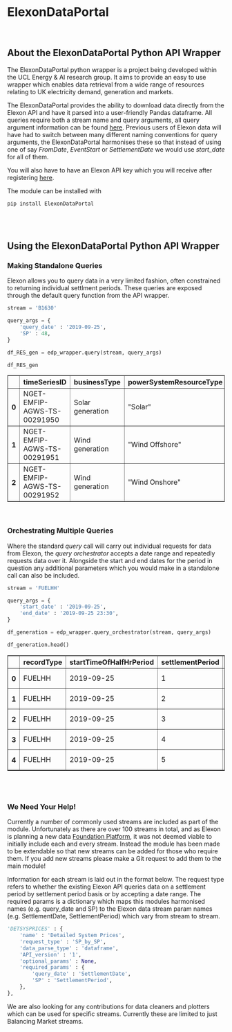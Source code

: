 # ElexonDataPortal

<br>

## About the ElexonDataPortal Python API Wrapper

The ElexonDataPortal python wrapper is a project being developed within the UCL Energy & AI research group. It aims to provide an easy to use wrapper which enables data retrieval from a wide range of resources relating to UK electricity demand, generation and markets.

The ElexonDataPortal provides the ability to download data directly from the Elexon API and have it parsed into a user-friendly Pandas dataframe. All queries require both a stream name and query arguments, all query argument information can be found <a href="https://www.elexon.co.uk/wp-content/uploads/2018/09/BMRS-API-Data-Push-User-Guide.pdf">here</a>. Previous users of Elexon data will have had to switch between many different naming conventions for query arguments, the ElexonDataPortal harmonises these so that instead of using one of say <i>FromDate</i>, <i>EventStart</i> or <i>SettlementDate</i> we would use <i>start_date</i> for all of them.

You will also have to have an Elexon API key which you will receive after registering <a href="https://www.elexonportal.co.uk/registration/newuser?cachebust=e2242lmr6w">here</a>. 

The module can be installed with

```bash
pip install ElexonDataPortal
```

<br>
<br>

## Using the ElexonDataPortal Python API Wrapper

### Making Standalone Queries

Elexon allows you to query data in a very limited fashion, often constrained to returning individual settlment periods. These queries are exposed through the default query function from the API wrapper.

```python
stream = 'B1630'

query_args = {
    'query_date' : '2019-09-25',
    'SP' : 48,
}

df_RES_gen = edp_wrapper.query(stream, query_args)

df_RES_gen
```

<table border="1" class="dataframe">  <thead>    <tr style="text-align: right;">      <th></th>      <th>timeSeriesID</th>      <th>businessType</th>      <th>powerSystemResourceType</th>      <th>settlementDate</th>      <th>settlementPeriod</th>      <th>quantity</th>      <th>documentType</th>      <th>processType</th>      <th>curveType</th>      <th>resolution</th>      <th>activeFlag</th>      <th>documentID</th>      <th>documentRevNum</th>    </tr>  </thead>  <tbody>    <tr>      <th>0</th>      <td>NGET-EMFIP-AGWS-TS-00291950</td>      <td>Solar generation</td>      <td>"Solar"</td>      <td>2019-09-25</td>      <td>48</td>      <td>0</td>      <td>Wind and solar generation</td>      <td>Realised</td>      <td>Sequential fixed size block</td>      <td>PT30M</td>      <td>Y</td>      <td>NGET-EMFIP-AGWS-00145968</td>      <td>1</td>    </tr>    <tr>      <th>1</th>      <td>NGET-EMFIP-AGWS-TS-00291951</td>      <td>Wind generation</td>      <td>"Wind Offshore"</td>      <td>2019-09-25</td>      <td>48</td>      <td>79.657</td>      <td>Wind and solar generation</td>      <td>Realised</td>      <td>Sequential fixed size block</td>      <td>PT30M</td>      <td>Y</td>      <td>NGET-EMFIP-AGWS-00145968</td>      <td>1</td>    </tr>    <tr>      <th>2</th>      <td>NGET-EMFIP-AGWS-TS-00291952</td>      <td>Wind generation</td>      <td>"Wind Onshore"</td>      <td>2019-09-25</td>      <td>48</td>      <td>1342.004</td>      <td>Wind and solar generation</td>      <td>Realised</td>      <td>Sequential fixed size block</td>      <td>PT30M</td>      <td>Y</td>      <td>NGET-EMFIP-AGWS-00145968</td>      <td>1</td>    </tr>  </tbody></table>

<br>

### Orchestrating Multiple Queries

Where the standard <i>query</i> call will carry out individual requests for data from Elexon, the <i>query orchestrator</i> accepts a date range and repeatedly requests data over it. Alongside the start and end dates for the period in question any additional parameters which you would make in a standalone call can also be included.

```python
stream = 'FUELHH'

query_args = {
    'start_date' : '2019-09-25',
    'end_date' : '2019-09-25 23:30',
}

df_generation = edp_wrapper.query_orchestrator(stream, query_args)

df_generation.head()
```
<table border="1" class="dataframe">  <thead>    <tr style="text-align: right;">      <th></th>      <th>recordType</th>      <th>startTimeOfHalfHrPeriod</th>      <th>settlementPeriod</th>      <th>ccgt</th>      <th>oil</th>      <th>coal</th>      <th>nuclear</th>      <th>wind</th>      <th>ps</th>      <th>npshyd</th>      <th>ocgt</th>      <th>other</th>      <th>intfr</th>      <th>intirl</th>      <th>intned</th>      <th>intew</th>      <th>biomass</th>      <th>intnem</th>      <th>activeFlag</th>      <th>local_datetime</th>    </tr>  </thead>  <tbody>    <tr>      <th>0</th>      <td>FUELHH</td>      <td>2019-09-25</td>      <td>1</td>      <td>7965</td>      <td>0</td>      <td>0</td>      <td>6598</td>      <td>4245</td>      <td>0</td>      <td>293</td>      <td>1</td>      <td>80</td>      <td>1502</td>      <td>0</td>      <td>760</td>      <td>0</td>      <td>1753</td>      <td>0</td>      <td>Y</td>      <td>2019-09-25 00:00:00+01:00</td>    </tr>    <tr>      <th>1</th>      <td>FUELHH</td>      <td>2019-09-25</td>      <td>2</td>      <td>7405</td>      <td>0</td>      <td>0</td>      <td>6596</td>      <td>4376</td>      <td>0</td>      <td>292</td>      <td>1</td>      <td>79</td>      <td>1504</td>      <td>0</td>      <td>758</td>      <td>0</td>      <td>1756</td>      <td>0</td>      <td>Y</td>      <td>2019-09-25 00:30:00+01:00</td>    </tr>    <tr>      <th>2</th>      <td>FUELHH</td>      <td>2019-09-25</td>      <td>3</td>      <td>7423</td>      <td>0</td>      <td>0</td>      <td>6595</td>      <td>4243</td>      <td>0</td>      <td>290</td>      <td>2</td>      <td>80</td>      <td>1502</td>      <td>0</td>      <td>758</td>      <td>0</td>      <td>1758</td>      <td>0</td>      <td>Y</td>      <td>2019-09-25 01:00:00+01:00</td>    </tr>    <tr>      <th>3</th>      <td>FUELHH</td>      <td>2019-09-25</td>      <td>4</td>      <td>7574</td>      <td>0</td>      <td>0</td>      <td>6600</td>      <td>4020</td>      <td>0</td>      <td>301</td>      <td>2</td>      <td>78</td>      <td>1504</td>      <td>0</td>      <td>758</td>      <td>0</td>      <td>1755</td>      <td>0</td>      <td>Y</td>      <td>2019-09-25 01:30:00+01:00</td>    </tr>    <tr>      <th>4</th>      <td>FUELHH</td>      <td>2019-09-25</td>      <td>5</td>      <td>7811</td>      <td>0</td>      <td>0</td>      <td>6596</td>      <td>3920</td>      <td>0</td>      <td>280</td>      <td>1</td>      <td>77</td>      <td>1502</td>      <td>0</td>      <td>758</td>      <td>0</td>      <td>1754</td>      <td>0</td>      <td>Y</td>      <td>2019-09-25 02:00:00+01:00</td>    </tr>  </tbody></table>

<br>
<br>

### We Need Your Help!

Currently a number of commonly used streams are included as part of the module. Unfortunately as there are over 100 streams in total, and as Elexon is planning a new data <a href="https://www.elexon.co.uk/about/about-elexon/foundation-programme-2018/">Foundation Platform</a>, it was not deemed viable to initially include each and every stream. Instead the module has been made to be extendable so that new streams can be added for those who require them. If you add new streams please make a Git request to add them to the main module!

Information for each stream is laid out in the format below. The request type refers to whether the existing Elexon API queries data on a settlement period by settlement period basis or by accepting a date range. The required params is a dictionary which maps this modules harmonised names (e.g. query_date and SP) to the Elexon data stream param names (e.g. SettlementDate, SettlementPeriod) which vary from stream to stream. 

```python
'DETSYSPRICES' : {
    'name' : 'Detailed System Prices',
    'request_type' : 'SP_by_SP',
    'data_parse_type' : 'dataframe',
    'API_version' : '1',
    'optional_params' : None,
    'required_params' : {
        'query_date' : 'SettlementDate',
        'SP' : 'SettlementPeriod',
    },
},
```

We are also looking for any contributions for data cleaners and plotters which can be used for specific streams. Currently these are limited to just Balancing Market streams.

